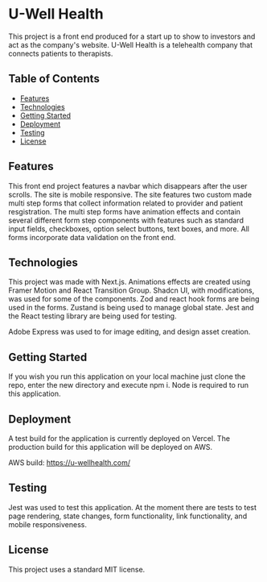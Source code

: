 # U-Well Health

This project is a front end produced for a start up to show to investors and act as the company's website. U-Well Health is a telehealth company that connects patients to therapists.

## Table of Contents

- [Features](#features)
- [Technologies](#technologies)
- [Getting Started](#getting-started)
- [Deployment](#deployment)
- [Testing](#testing)
- [License](#license)

## Features

This front end project features a navbar which disappears after the user scrolls. The site is mobile responsive. The site features two custom made multi step forms that collect information related to provider and patient resgistration. The multi step forms have animation effects and contain several different form step components with features such as standard input fields, checkboxes, option select buttons, text boxes, and more. All forms incorporate data validation on the front end.

## Technologies

This project was made with Next.js. Animations effects are created using Framer Motion and React Transition Group. Shadcn UI, with modifications, was used for some of the components. Zod and react hook forms are being used in the forms. Zustand is being used to manage global state. Jest and the React testing library are being used for testing.

Adobe Express was used to for image editing, and design asset creation.

## Getting Started

If you wish you run this application on your local machine just clone the repo, enter the new directory and execute npm i. Node is required to run this application.

## Deployment

A test build for the application is currently deployed on Vercel. The production build for this application will be deployed on AWS.

AWS build: https://u-wellhealth.com/

## Testing

Jest was used to test this application. At the moment there are tests to test page rendering, state changes, form functionality, link functionality, and mobile responsiveness.

## License

This project uses a standard MIT license.
